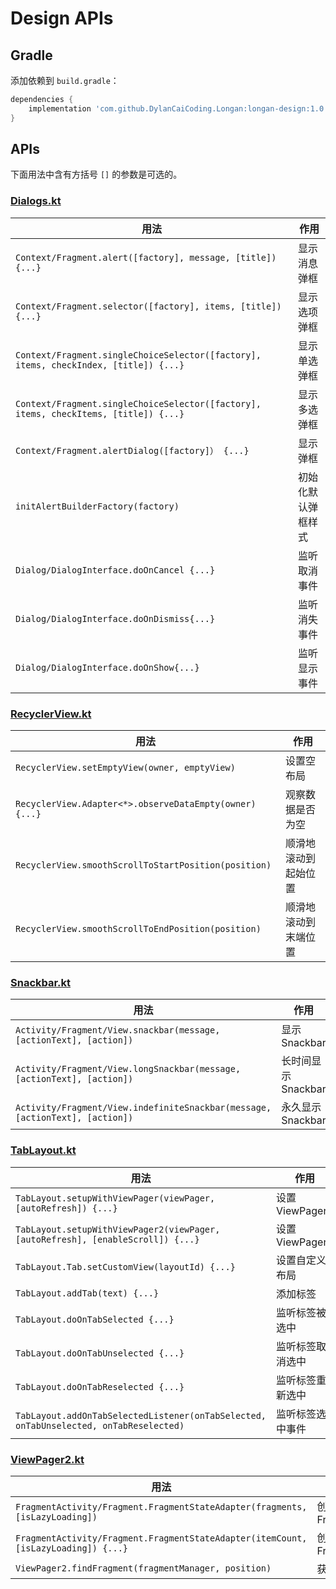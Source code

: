 # Design APIs

## Gradle

添加依赖到 `build.gradle`：

```groovy
dependencies {
    implementation 'com.github.DylanCaiCoding.Longan:longan-design:1.0.5'
}
```

## APIs

下面用法中含有方括号 `[]` 的参数是可选的。

### [Dialogs.kt](https://github.com/DylanCaiCoding/Longan/blob/master/longan-design/src/main/java/com/dylanc/longan/design/Dialogs.kt)

| 用法                                                         | 作用               |
| ------------------------------------------------------------ | ------------------ |
| `Context/Fragment.alert([factory], message, [title]) {...}`  | 显示消息弹框       |
| `Context/Fragment.selector([factory], items, [title]) {...}` | 显示选项弹框       |
| `Context/Fragment.singleChoiceSelector([factory], items, checkIndex, [title]) {...}` | 显示单选弹框       |
| `Context/Fragment.singleChoiceSelector([factory], items, checkItems, [title]) {...}` | 显示多选弹框       |
| `Context/Fragment.alertDialog([factory]） {...}`             | 显示弹框           |
| `initAlertBuilderFactory(factory)`                           | 初始化默认弹框样式 |
| `Dialog/DialogInterface.doOnCancel {...}`                    | 监听取消事件       |
| `Dialog/DialogInterface.doOnDismiss{...}`                    | 监听消失事件       |
| `Dialog/DialogInterface.doOnShow{...}`                       | 监听显示事件       |

### [RecyclerView.kt](https://github.com/DylanCaiCoding/Longan/blob/master/longan-design/src/main/java/com/dylanc/longan/design/RecyclerView.kt)

| 用法                                                    | 作用                 |
| ------------------------------------------------------- | -------------------- |
| `RecyclerView.setEmptyView(owner, emptyView)`           | 设置空布局           |
| `RecyclerView.Adapter<*>.observeDataEmpty(owner) {...}` | 观察数据是否为空     |
| `RecyclerView.smoothScrollToStartPosition(position)`    | 顺滑地滚动到起始位置 |
| `RecyclerView.smoothScrollToEndPosition(position)`      | 顺滑地滚动到末端位置 |

### [Snackbar.kt](https://github.com/DylanCaiCoding/Longan/blob/master/longan-design/src/main/java/com/dylanc/longan/design/Snackbar.kt)

| 用法                                                         | 作用                |
| ------------------------------------------------------------ | ------------------- |
| `Activity/Fragment/View.snackbar(message, [actionText], [action])` | 显示 Snackbar       |
| `Activity/Fragment/View.longSnackbar(message, [actionText], [action])` | 长时间显示 Snackbar |
| `Activity/Fragment/View.indefiniteSnackbar(message, [actionText], [action])` | 永久显示 Snackbar   |

### [TabLayout.kt](https://github.com/DylanCaiCoding/Longan/blob/master/longan-design/src/main/java/com/dylanc/longan/design/TabLayout.kt)

| 用法                                                         | 作用             |
| ------------------------------------------------------------ | ---------------- |
| `TabLayout.setupWithViewPager(viewPager, [autoRefresh]) {...}` | 设置 ViewPager   |
| `TabLayout.setupWithViewPager2(viewPager, [autoRefresh], [enableScroll]) {...}` | 设置 ViewPager2  |
| `TabLayout.Tab.setCustomView(layoutId) {...}`                | 设置自定义布局   |
| `TabLayout.addTab(text) {...}`                               | 添加标签         |
| `TabLayout.doOnTabSelected {...}`                            | 监听标签被选中   |
| `TabLayout.doOnTabUnselected {...}`                          | 监听标签取消选中 |
| `TabLayout.doOnTabReselected {...}`                          | 监听标签重新选中 |
| `TabLayout.addOnTabSelectedListener(onTabSelected, onTabUnselected, onTabReselected) ` | 监听标签选中事件 |

### [ViewPager2.kt](https://github.com/DylanCaiCoding/Longan/blob/master/longan-design/src/main/java/com/dylanc/longan/design/ViewPager2.kt)

| 用法                                                         | 作用                      |
| ------------------------------------------------------------ | ------------------------- |
| `FragmentActivity/Fragment.FragmentStateAdapter(fragments, [isLazyLoading])`  | 创建 FragmentStateAdapter |
| `FragmentActivity/Fragment.FragmentStateAdapter(itemCount, [isLazyLoading]) {...}` | 创建 FragmentStateAdapter |
| `ViewPager2.findFragment(fragmentManager, position)`         | 获取 Fragment             |
